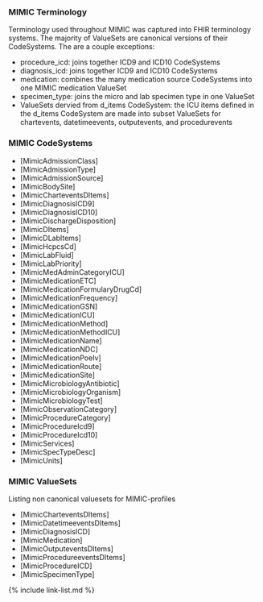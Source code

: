 ### MIMIC Terminology
Terminology used throughout MIMIC was captured into FHIR terminology systems. The majority of ValueSets are canonical versions of their CodeSystems. The are a couple exceptions:
- procedure_icd: joins together ICD9 and ICD10 CodeSystems
- diagnosis_icd: joins together ICD9 and ICD10 CodeSystems
- medication: combines the many medication source CodeSystems into one MIMIC medication ValueSet
- specimen_type: joins the micro and lab specimen type in one ValueSet
- ValueSets dervied from d_items CodeSystem: the ICU items defined in the d_items CodeSystem are made into subset ValueSets for chartevents, datetimeevents, outputevents, and procedurevents

### MIMIC CodeSystems
- [MimicAdmissionClass]
- [MimicAdmissionType]
- [MimicAdmissionSource]
- [MimicBodySite]
- [MimicCharteventsDItems]
- [MimicDiagnosisICD9]
- [MimicDiagnosisICD10]
- [MimicDischargeDisposition]
- [MimicDItems]
- [MimicDLabItems]
- [MimicHcpcsCd]
- [MimicLabFluid]
- [MimicLabPriority]
- [MimicMedAdminCategoryICU]
- [MimicMedicationETC]
- [MimicMedicationFormularyDrugCd]
- [MimicMedicationFrequency]
- [MimicMedicationGSN]
- [MimicMedicationICU]
- [MimicMedicationMethod]
- [MimicMedicationMethodICU]
- [MimicMedicationName]
- [MimicMedicationNDC]
- [MimicMedicationPoeIv]
- [MimicMedicationRoute]
- [MimicMedicationSite]
- [MimicMicrobiologyAntibiotic]
- [MimicMicrobiologyOrganism]
- [MimicMicrobiologyTest]
- [MimicObservationCategory]
- [MimicProcedureCategory]
- [MimicProcedureIcd9]
- [MimicProcedureIcd10]
- [MimicServices]
- [MimicSpecTypeDesc]
- [MimicUnits]



### MIMIC ValueSets
Listing non canonical valuesets for MIMIC-profiles
- [MimicCharteventsDItems]
- [MimicDatetimeeventsDItems]
- [MimicDiagnosisICD]
- [MimicMedication]
- [MimicOutputeventsDItems]
- [MimicProcedureeventsDItems]
- [MimicProcedureICD]
- [MimicSpecimenType]


{% include link-list.md %}
